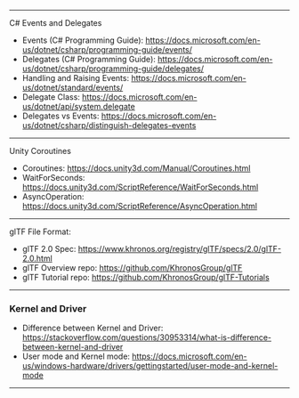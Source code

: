 
----
C# Events and Delegates
* Events (C# Programming Guide): https://docs.microsoft.com/en-us/dotnet/csharp/programming-guide/events/
* Delegates (C# Programming Guide): https://docs.microsoft.com/en-us/dotnet/csharp/programming-guide/delegates/
* Handling and Raising Events: https://docs.microsoft.com/en-us/dotnet/standard/events/
* Delegate Class: https://docs.microsoft.com/en-us/dotnet/api/system.delegate
* Delegates vs Events: https://docs.microsoft.com/en-us/dotnet/csharp/distinguish-delegates-events
----
Unity Coroutines
* Coroutines: https://docs.unity3d.com/Manual/Coroutines.html
* WaitForSeconds: https://docs.unity3d.com/ScriptReference/WaitForSeconds.html
* AsyncOperation: https://docs.unity3d.com/ScriptReference/AsyncOperation.html
----
glTF File Format:
* glTF 2.0 Spec: https://www.khronos.org/registry/glTF/specs/2.0/glTF-2.0.html
* glTF Overview repo: https://github.com/KhronosGroup/glTF
* glTF Tutorial repo: https://github.com/KhronosGroup/glTF-Tutorials
----
### Kernel and Driver
* Difference between Kernel and Driver: https://stackoverflow.com/questions/30953314/what-is-difference-between-kernel-and-driver
* User mode and Kernel mode: https://docs.microsoft.com/en-us/windows-hardware/drivers/gettingstarted/user-mode-and-kernel-mode
---
